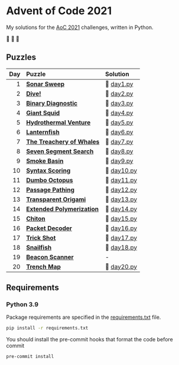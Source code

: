 # Advent of Code 2021

My solutions for the [AoC 2021](https://adventofcode.com/2021) challenges, written in Python.

:christmas_tree: :christmas_tree: :christmas_tree:

## Puzzles

| Day | Puzzle | Solution |
| --: | :----- | :------- |
| 1 | **[Sonar Sweep](https://adventofcode.com/2021/day/1)** | :snake: [day1.py](src/day1.py) |
| 2 | **[Dive!](https://adventofcode.com/2021/day/2)** | :snake: [day2.py](src/day2.py) |
| 3 | **[Binary Diagnostic](https://adventofcode.com/2021/day/3)** | :snake: [day3.py](src/day3.py) |
| 4 | **[Giant Squid](https://adventofcode.com/2021/day/4)** | :snake: [day4.py](src/day4.py) |
| 5 | **[Hydrothermal Venture](https://adventofcode.com/2021/day/5)** | :snake: [day5.py](src/day5.py) |
| 6 | **[Lanternfish](https://adventofcode.com/2021/day/6)** | :snake: [day6.py](src/day6.py) |
| 7 | **[The Treachery of Whales](https://adventofcode.com/2021/day/7)** | :snake: [day7.py](src/day7.py) |
| 8 | **[Seven Segment Search](https://adventofcode.com/2021/day/8)** | :snake: [day8.py](src/day8.py) |
| 9 | **[Smoke Basin](https://adventofcode.com/2021/day/9)** | :snake: [day9.py](src/day9.py) |
| 10 | **[Syntax Scoring](https://adventofcode.com/2021/day/10)** | :snake: [day10.py](src/day10.py) |
| 11 | **[Dumbo Octopus](https://adventofcode.com/2021/day/11)** | :snake: [day11.py](src/day11.py) |
| 12 | **[Passage Pathing](https://adventofcode.com/2021/day/12)** | :snake: [day12.py](src/day12.py) |
| 13 | **[Transparent Origami](https://adventofcode.com/2021/day/13)** | :snake: [day13.py](src/day13.py) |
| 14 | **[Extended Polymerization](https://adventofcode.com/2021/day/14)** | :snake: [day14.py](src/day14.py) |
| 15 | **[Chiton](https://adventofcode.com/2021/day/15)** | :snake: [day15.py](src/day15.py) |
| 16 | **[Packet Decoder](https://adventofcode.com/2021/day/16)** | :snake: [day16.py](src/day16.py) |
| 17 | **[Trick Shot](https://adventofcode.com/2021/day/17)** | :snake: [day17.py](src/day17.py) |
| 18 | **[Snailfish](https://adventofcode.com/2021/day/18)** | :snake: [day18.py](src/day18.py) |
| 19 | **[Beacon Scanner](https://adventofcode.com/2021/day/19)** | - |
| 20 | **[Trench Map](https://adventofcode.com/2021/day/20)** | :snake: [day20.py](src/day20.py) |

## Requirements

### Python 3.9

Package requirements are specified in the [requirements.txt](requirements.txt) file.

```sh
pip install -r requirements.txt
```

You should install the pre-commit hooks that format the code before commit

```sh
pre-commit install
```
